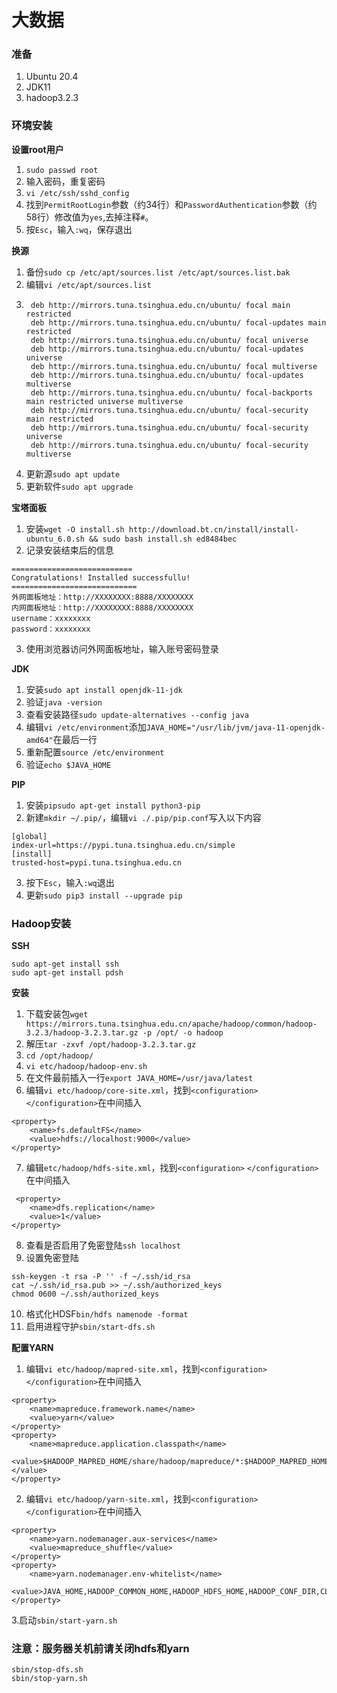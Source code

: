# 大数据
### 准备
1. Ubuntu 20.4
2. JDK11
3. hadoop3.2.3
### 环境安装

**设置root用户**
1. `sudo passwd root`
2. 输入密码，重复密码
3. `vi /etc/ssh/sshd_config`
4. 找到`PermitRootLogin`参数（约34行）和`PasswordAuthentication`参数（约58行）修改值为`yes`,去掉注释`#`。
5. 按`Esc`，输入`:wq`，保存退出

**换源**
1. 备份`sudo cp /etc/apt/sources.list /etc/apt/sources.list.bak`
2. 编辑`vi /etc/apt/sources.list`
3. ```
    deb http://mirrors.tuna.tsinghua.edu.cn/ubuntu/ focal main restricted
    deb http://mirrors.tuna.tsinghua.edu.cn/ubuntu/ focal-updates main restricted
    deb http://mirrors.tuna.tsinghua.edu.cn/ubuntu/ focal universe
    deb http://mirrors.tuna.tsinghua.edu.cn/ubuntu/ focal-updates universe
    deb http://mirrors.tuna.tsinghua.edu.cn/ubuntu/ focal multiverse
    deb http://mirrors.tuna.tsinghua.edu.cn/ubuntu/ focal-updates multiverse
    deb http://mirrors.tuna.tsinghua.edu.cn/ubuntu/ focal-backports main restricted universe multiverse
    deb http://mirrors.tuna.tsinghua.edu.cn/ubuntu/ focal-security main restricted
    deb http://mirrors.tuna.tsinghua.edu.cn/ubuntu/ focal-security universe
    deb http://mirrors.tuna.tsinghua.edu.cn/ubuntu/ focal-security multiverse
   ```
4. 更新源`sudo apt update`
5. 更新软件`sudo apt upgrade`

**宝塔面板**
1. 安装`wget -O install.sh http://download.bt.cn/install/install-ubuntu_6.0.sh && sudo bash install.sh ed8484bec`
2. 记录安装结束后的信息
```
===========================
Congratulations! Installed successfullu!
============================
外网面板地址：http://XXXXXXXX:8888/XXXXXXXX
内网面板地址：http://XXXXXXXX:8888/XXXXXXXX
username：xxxxxxxx
password：xxxxxxxx
```
3. 使用浏览器访问外网面板地址，输入账号密码登录

**JDK**
1. 安装`sudo apt install openjdk-11-jdk`
2. 验证`java -version`
3. 查看安装路径`sudo update-alternatives --config java`
4. 编辑`vi /etc/environment`添加`JAVA_HOME="/usr/lib/jvm/java-11-openjdk-amd64"`在最后一行
5. 重新配置`source /etc/environment`
6. 验证`echo $JAVA_HOME`

**PIP**
1. 安装`pipsudo apt-get install python3-pip`
2. 新建`mkdir ~/.pip/`，编辑`vi ./.pip/pip.conf`写入以下内容
```
[global]
index-url=https://pypi.tuna.tsinghua.edu.cn/simple
[install]
trusted-host=pypi.tuna.tsinghua.edu.cn
```
3. 按下`Esc`，输入`:wq`退出
4. 更新`sudo pip3 install --upgrade pip`

### Hadoop安装
**SSH**
```
sudo apt-get install ssh
sudo apt-get install pdsh
```
**安装**
1. 下载安装包`wget https://mirrors.tuna.tsinghua.edu.cn/apache/hadoop/common/hadoop-3.2.3/hadoop-3.2.3.tar.gz -p /opt/ -o hadoop`
2. 解压`tar -zxvf /opt/hadoop-3.2.3.tar.gz`
3. `cd /opt/hadoop/`
4. `vi etc/hadoop/hadoop-env.sh`
5. 在文件最前插入一行`export JAVA_HOME=/usr/java/latest`
6. 编辑`vi etc/hadoop/core-site.xml`，找到`<configuration>` `</configuration>`在中间插入
```
<property>
    <name>fs.defaultFS</name>
    <value>hdfs://localhost:9000</value>
</property>
```
7. 编辑`etc/hadoop/hdfs-site.xml`，找到`<configuration>` `</configuration>`在中间插入
```
 <property>
    <name>dfs.replication</name>
    <value>1</value>
</property>
```
8. 查看是否启用了免密登陆`ssh localhost`
9. 设置免密登陆
```
ssh-keygen -t rsa -P '' -f ~/.ssh/id_rsa
cat ~/.ssh/id_rsa.pub >> ~/.ssh/authorized_keys
chmod 0600 ~/.ssh/authorized_keys
```
10. 格式化HDSF`bin/hdfs namenode -format`
11. 启用进程守护`sbin/start-dfs.sh`

**配置YARN**
1. 编辑`vi etc/hadoop/mapred-site.xml`，找到`<configuration>` `</configuration>`在中间插入
```
<property>
    <name>mapreduce.framework.name</name>
    <value>yarn</value>
</property>
<property>
    <name>mapreduce.application.classpath</name>
    <value>$HADOOP_MAPRED_HOME/share/hadoop/mapreduce/*:$HADOOP_MAPRED_HOME/share/hadoop/mapreduce/lib/*</value>
</property>
```
2. 编辑`vi etc/hadoop/yarn-site.xml`，找到`<configuration>` `</configuration>`在中间插入
```
<property>
    <name>yarn.nodemanager.aux-services</name>
    <value>mapreduce_shuffle</value>
</property>
<property>
    <name>yarn.nodemanager.env-whitelist</name>
    <value>JAVA_HOME,HADOOP_COMMON_HOME,HADOOP_HDFS_HOME,HADOOP_CONF_DIR,CLASSPATH_PREPEND_DISTCACHE,HADOOP_YARN_HOME,HADOOP_HOME,PATH,LANG,TZ,HADOOP_MAPRED_HOME</value>
</property>
```
3.启动`sbin/start-yarn.sh`

### 注意：服务器关机前请关闭hdfs和yarn
```
sbin/stop-dfs.sh
sbin/stop-yarn.sh
```